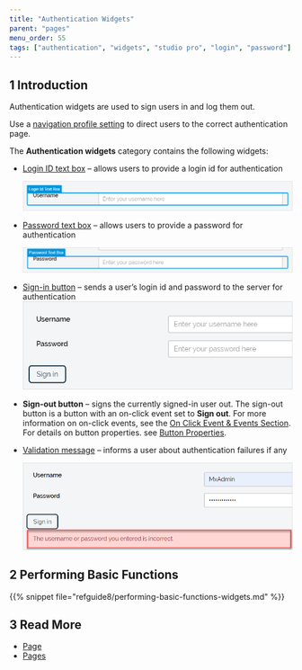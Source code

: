 ```yaml
---
title: "Authentication Widgets"
parent: "pages"
menu_order: 55
tags: ["authentication", "widgets", "studio pro", "login", "password"]
---
```


## 1 Introduction

Authentication widgets are used to sign users in and log them out. 

Use a [navigation profile setting](navigation#authentication) to direct users to the correct authentication page.

The **Authentication widgets** category contains the following widgets:

* [Login ID text box](login-id-text-box) – allows users to provide a login id for authentication

    ![Login ID Text Box Example](attachments/authentication-widgets/logid-id-example.png)

* [Password text box](password-text-box) – allows users to provide a password for authentication

    ![Password Text Box Example](attachments/authentication-widgets/password-text-box-example.png)

* [Sign-in button](sign-in-button) – sends a user’s login id and password to the server for authentication
    ![Sign-In Button Example](attachments/authentication-widgets/sign-in-button-example.png)

* **Sign-out button** – signs the currently signed-in user out. The sign-out button is a button with an on-click event set to **Sign out**. For more information on on-click events, see the [On Click Event & Events Section](on-click-event). For details on button properties. see [Button Properties](button-properties).

* [Validation message](validation-message) – informs a user about authentication failures if any

    ![Validation Message Example](attachments/authentication-widgets/validation-message-example.png)

## 2 Performing Basic Functions

{{% snippet file="refguide8/performing-basic-functions-widgets.md" %}}

## 3 Read More

* [Page](page)
* [Pages](pages)